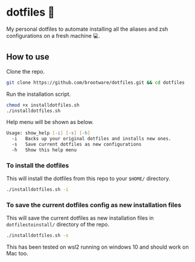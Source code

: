 # dotfiles 🧰

My personal dotfiles to automate installing all the aliases and zsh configurations on a fresh machine 💻.


## How to use

Clone the repo. 

```zsh 
git clone https://github.com/brootware/dotfiles.git && cd dotfiles
```

Run the installation script.

```zsh
chmod +x installdotfiles.sh
./installdotfiles.sh
```

Help menu will be shown as below.

```zsh
Usage: show_help [-i] [-s] [-h]
  -i   Backs up your original dotfiles and installs new ones.
  -s   Save current dotfiles as new configurations
  -h   Show this help menu
```

### To install the dotfiles

This will install the dotfiles from this repo to your `$HOME/` directory.

```zsh
./installdotfiles.sh -i
```

### To save the current dotfiles config as new installation files

This will save the current dotfiles as new installation files in `dotfilestoinstall/` directory of the repo.

```zsh
./installdotfiles.sh -s
```

This has been tested on wsl2 running on windows 10 and should work on Mac too.